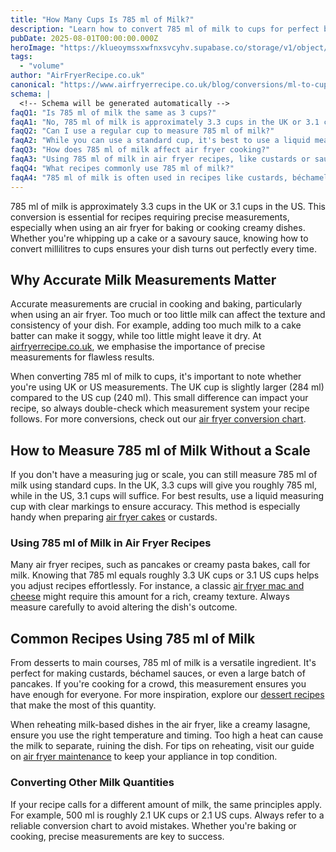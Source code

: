 ```yaml
---
title: "How Many Cups Is 785 ml of Milk?"
description: "Learn how to convert 785 ml of milk to cups for perfect baking and cooking every time. Includes UK and US measurements for accuracy."
pubDate: 2025-08-01T00:00:00.000Z
heroImage: "https://klueoymssxwfnxsvcyhv.supabase.co/storage/v1/object/public/Shmucket/how-many-cups-is-785-ml-of-milk.webp"
tags:
  - "volume"
author: "AirFryerRecipe.co.uk"
canonical: "https://www.airfryerrecipe.co.uk/blog/conversions/ml-to-cups/how-many-cups-is-785-ml-of-milk"
schema: |
  <!-- Schema will be generated automatically -->
faqQ1: "Is 785 ml of milk the same as 3 cups?"
faqA1: "No, 785 ml of milk is approximately 3.3 cups in the UK or 3.1 cups in the US. The difference arises because UK cups are slightly larger (284 ml) compared to US cups (240 ml). Always check which measurement system your recipe uses for accuracy."
faqQ2: "Can I use a regular cup to measure 785 ml of milk?"
faqA2: "While you can use a standard cup, it's best to use a liquid measuring cup with clear markings for precision. A regular cup might not provide the exact measurement needed, especially for baking. For air fryer recipes, accuracy ensures the best results."
faqQ3: "How does 785 ml of milk affect air fryer cooking?"
faqA3: "Using 785 ml of milk in air fryer recipes, like custards or sauces, requires careful measurement to avoid texture issues. Too much milk can make dishes soggy, while too little may dry them out. Always follow the recipe closely for perfect results."
faqQ4: "What recipes commonly use 785 ml of milk?"
faqA4: "785 ml of milk is often used in recipes like custards, béchamel sauces, or large batches of pancakes. It's also ideal for creamy pasta bakes or desserts like rice pudding. Check out our dessert category for more ideas."
---
```

<p>785 ml of milk is approximately 3.3 cups in the UK or 3.1 cups in the US. This conversion is essential for recipes requiring precise measurements, especially when using an air fryer for baking or cooking creamy dishes. Whether you're whipping up a cake or a savoury sauce, knowing how to convert millilitres to cups ensures your dish turns out perfectly every time.</p>

<h2>Why Accurate Milk Measurements Matter</h2>
<p>Accurate measurements are crucial in cooking and baking, particularly when using an air fryer. Too much or too little milk can affect the texture and consistency of your dish. For example, adding too much milk to a cake batter can make it soggy, while too little might leave it dry. At <a href=https://www.airfryerrecipe.co.uk/>airfryerrecipe.co.uk</a>, we emphasise the importance of precise measurements for flawless results.</p>
<p>When converting 785 ml of milk to cups, it's important to note whether you're using UK or US measurements. The UK cup is slightly larger (284 ml) compared to the US cup (240 ml). This small difference can impact your recipe, so always double-check which measurement system your recipe follows. For more conversions, check out our <a href=https://www.airfryerrecipe.co.uk/air-fryer-conversion-chart>air fryer conversion chart</a>.</p>

<h2>How to Measure 785 ml of Milk Without a Scale</h2>
<p>If you don't have a measuring jug or scale, you can still measure 785 ml of milk using standard cups. In the UK, 3.3 cups will give you roughly 785 ml, while in the US, 3.1 cups will suffice. For best results, use a liquid measuring cup with clear markings to ensure accuracy. This method is especially handy when preparing <a href=https://www.airfryerrecipe.co.uk/recipe-category/cakes>air fryer cakes</a> or custards.</p>

<h3>Using 785 ml of Milk in Air Fryer Recipes</h3>
<p>Many air fryer recipes, such as pancakes or creamy pasta bakes, call for milk. Knowing that 785 ml equals roughly 3.3 UK cups or 3.1 US cups helps you adjust recipes effortlessly. For instance, a classic <a href=https://www.airfryerrecipe.co.uk/recipes>air fryer mac and cheese</a> might require this amount for a rich, creamy texture. Always measure carefully to avoid altering the dish's outcome.</p>

<h2>Common Recipes Using 785 ml of Milk</h2>
<p>From desserts to main courses, 785 ml of milk is a versatile ingredient. It's perfect for making custards, béchamel sauces, or even a large batch of pancakes. If you're cooking for a crowd, this measurement ensures you have enough for everyone. For more inspiration, explore our <a href=https://www.airfryerrecipe.co.uk/recipe-category/dessert>dessert recipes</a> that make the most of this quantity.</p>
<p>When reheating milk-based dishes in the air fryer, like a creamy lasagne, ensure you use the right temperature and timing. Too high a heat can cause the milk to separate, ruining the dish. For tips on reheating, visit our guide on <a href=https://www.airfryerrecipe.co.uk/air-fryer-cleaner>air fryer maintenance</a> to keep your appliance in top condition.</p>

<h3>Converting Other Milk Quantities</h3>
<p>If your recipe calls for a different amount of milk, the same principles apply. For example, 500 ml is roughly 2.1 UK cups or 2.1 US cups. Always refer to a reliable conversion chart to avoid mistakes. Whether you're baking or cooking, precise measurements are key to success.</p>
